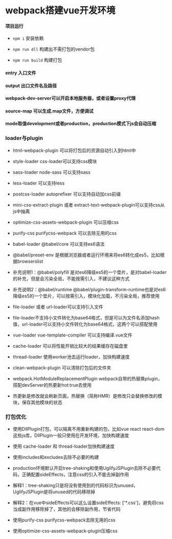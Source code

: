 # webpack搭建vue开发环境

#### 项目运行

- `npm i` 安装依赖

- `npm run dll` 构建出不需打包的vendor包

- `npm run build` 构建打包

#### entry 入口文件

#### output 出口文件名及路径

#### webpack-dev-server可以开启本地服务器，或者设置proxy代理

#### source-map 可以生成.map文件，方便调试

#### mode取值development或者production，production模式下js会自动压缩

### loader与plugin

- html-webpack-plugin 可以将打包后的资源自动引入到html中

- style-loader css-loader可以支持css模块

- sass-loader node-sass 可以支持sass

- less-loader 可以支持less

- postcss-loader autoprefixer 可以支持自动加css前缀

- mini-css-extract-plugin 或者 extract-text-webpack-plugin可以支持css从js中抽离

- optimize-css-assets-webpack-plugin 可以压缩css

- purify-css purifycss-webpack 可以去除无用的css

- babel-loader @babel/core 可以支持es6语法

- @babel/preset-env 是根据浏览器或者运行环境来将es6转化成es5，比如根据browserslist

- 补充说明1：@babel/polyfill 是对es6降级es5的一个垫片，是对babel-loader的补充，但是会污染全局，不能按需引入，不建议这种方式

- 补充说明2：@babel/runtime @babel/plugin-transform-runtime也是对es6降级es5的一个垫片，可以按需引入，模块化加载，不污染全局，推荐使用

- file-loader 或者 url-loader可以支持引入文件

- file-loader不支持小文件转化为base64格式，但是可以为文件名添加hash值，url-loader可以支持小文件转化为base64格式，这两个可以搭配使用

- vue-loader vue-template-compiler 可以支持编译.vue文件

- cache-loader 可以将性能开销比较大的结果缓存在磁盘里

- thread-loader 使用worker池去运行loader，加快构建速度

- clean-webpack-plugin 可以清除打包后的文件夹

- webpack.HotModuleReplacementPlugin webpack自带的热替换plugin，搭配devServer的热更新hot:true去使用

- 热更新是修改就会刷新页面，热替换（简称HMR）是修改只会替换修改的模块，保存其他模块的状态


### 打包优化

- 使用DllPlugin打包，可以隔离不用重新构建的包，比如vue react react-dom这些js库，DllPlugin一般只使用在开发环境，加快构建速度

- 使用 cache-loader 和 thread-loader加快构建速度

- 使用includes和excludes去除不必要的构建

- production环境默认开启tree-shaking和使用UglifyJSPlugin去除不必要代码，正确配置sideEffects，注意css的引入不能去掉副作用

- 解释1：tree-shaking只是将没有使用到的代码标识为unused，UglifyJSPlugin是将unused的代码移除掉

- 解释2：在vue中sideEffects可以这么设置sideEffects: ['*.css']，避免将css当成副作用移除掉了，其他的会移除副作用，节省代码

- 使用purify-css purifycss-webpack去除无用的css

- 使用optimize-css-assets-webpack-plugin压缩css


